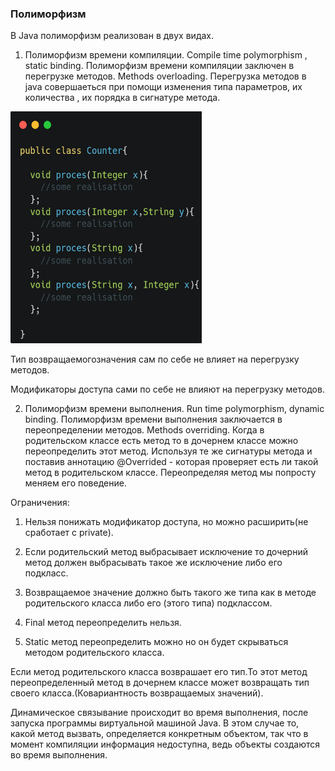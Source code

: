 ### Полиморфизм

В Java полиморфизм реализован в двух видах.

  1. Полиморфизм времени компиляции. Compile time polymorphism , static binding.
  Полиморфизм времени компиляции заключен в перегрузке методов. Methods overloading.
  Перегрузка методов в java совершаеться при помощи изменения типа параметров, их количества , их порядка в сигнатуре метода.
  
  <img src = "carbon (1).png" width = 305.6 height = 370.8></img>
  
  Тип возвращаемогозначения сам по себе не влияет на перегрузку методов.
  
  Модификаторы доступа сами по себе не влияют на перегрузку методов.
 
 2. Полиморфизм времени выполнения. Run time polymorphism, dynamic binding.
 Полиморфизм времени выполнения заключается в переопределении методов. Methods overriding.
 Когда в родительском классе есть метод то в дочернем классе можно переопределить этот метод.
 Используя те же сигнатуры метода и поставив аннотацию @Overrided - которая проверяет есть ли такой метод в родительском классе.
 Переопределяя метод  мы попросту меняем его поведение. 
 
 Ограничения:
 
  1. Нельзя понижать модификатор доступа, но можно расширить(не сработает с private).
  
  2. Если родительский метод выбрасывает исключение то дочерний метод должен выбрасывать такое же исключение либо его подкласс.
   
  3. Возвращаемое значение должно быть такого же типа как в методе родительского класса либо его (этого типа) подклассом.
    
  4. Final метод переопределить нельзя.
 
  5. Static метод переопределить можно но он будет скрываться методом родительского класса.
    
   Если метод родительского класса возврашает его тип.То этот метод переопределенный метод в дочернем классе может возвращать тип своего класса.(Ковариантность возвращаемых значений).
 
 Динамическое связывание происходит во время выполнения, после запуска программы виртуальной машиной Java.
 В этом случае то, какой метод вызвать, определяется конкретным объектом, так что в момент компиляции информация недоступна, 
 ведь объекты создаются во время выполнения.
 
 
 
 
 
 
 
 
 
 
 
